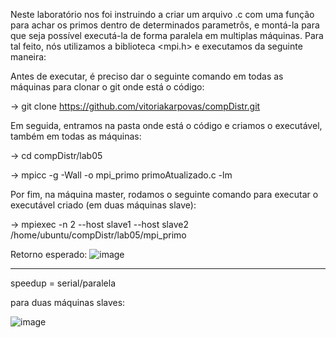 Neste laboratório nos foi instruindo a criar um arquivo .c com uma função para achar os primos dentro de determinados parametrôs, e montá-la para que seja possível executá-la de forma paralela em multiplas máquinas. 
Para tal feito, nós utilizamos a biblioteca <mpi.h> e executamos da seguinte maneira:

Antes de executar, é preciso dar o seguinte comando em todas as máquinas para clonar o git onde está o código:

-> git clone https://github.com/vitoriakarpovas/compDistr.git

Em seguida, entramos na pasta onde está o código e criamos o executável, também em todas as máquinas:

-> cd compDistr/lab05 

-> mpicc -g -Wall -o mpi_primo primoAtualizado.c -lm 

Por fim, na máquina master, rodamos o seguinte comando para executar o executável criado (em duas máquinas slave):

-> mpiexec -n 2 --host slave1 --host slave2 /home/ubuntu/compDistr/lab05/mpi_primo 

Retorno esperado:
![image](blob:https://web.whatsapp.com/afbbb835-09e8-42f5-b90f-0ee473c4e549)



----------------------------------------------------------------------------------------------------------------------
speedup = serial/paralela

para duas máquinas slaves:

![image](https://user-images.githubusercontent.com/73562058/195142965-5d799f14-d285-4ab6-a3f6-40bc275117ea.png)
